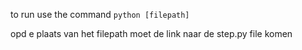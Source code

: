 to run use the command
`python [filepath]`

opd e plaats van het filepath moet de link naar de step.py file komen